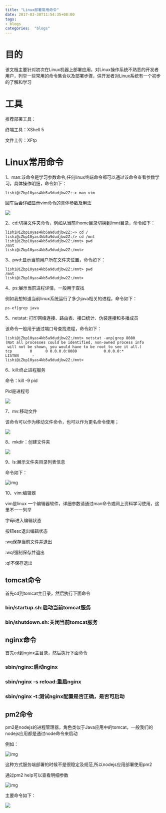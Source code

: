 ```yaml
---
title: "Linux部署常用命令"
date: 2017-03-30T11:54:35+08:00
tags:
- blogs
categories:  "blogs" 
---
```


# 目的

该文档主要针对初次在Linux机器上部署应用，对Linux操作系统不熟悉的开发者用户，列举一些常用的命令集合以及部署步骤，供开发者对Linux系统有一个初步的了解和学习

# 工具

推荐部署工具：

终端工具：XShell 5

文件上传：XFtp 

# Linux常用命令

1、man:该命令是学习参数命令,任何linux终端命令都可以通过该命令查看参数学习，具体操作明细，命令如下：

```shell
lishi@iZbp10yas4kb5a9dudjbw2Z:~> man vim
```

回车后会详细显示vim命令的具体参数及用法

![](man.png)

2、cd:切换文件夹命令，例如从当前/home目录切换到/mnt目录，命令如下：

```shell
lishi@iZbp10yas4kb5a9dudjbw2Z:~> cd /
lishi@iZbp10yas4kb5a9dudjbw2Z:/> cd /mnt
lishi@iZbp10yas4kb5a9dudjbw2Z:/mnt> pwd
/mnt
lishi@iZbp10yas4kb5a9dudjbw2Z:/mnt> 
```

3、pwd:显示当前用户所在文件夹位置，命令如下：

```shell
lishi@iZbp10yas4kb5a9dudjbw2Z:/mnt> pwd
/mnt
lishi@iZbp10yas4kb5a9dudjbw2Z:/mnt> 
```

4、ps:展示当前进程详情，一般用于查找

例如我想知道当前linux系统运行了多少java相关的进程，命令如下：

```shell
ps-ef|grep java
```

5、netstat: 打印网络连接、路由表、接口统计、伪装连接和多播成员

该命令一般用于通过端口号查找进程，命令如下：

```shell
lishi@iZbp10yas4kb5a9dudjbw2Z:/mnt> netstat -anp|grep 8080
(Not all processes could be identified, non-owned process info
 will not be shown, you would have to be root to see it all.)
tcp        0      0 0.0.0.0:8080            0.0.0.0:*               LISTEN      -                   
lishi@iZbp10yas4kb5a9dudjbw2Z:/mnt> 
```

6、kill:终止进程服务

命令：kill -9 pid

Pid是进程号

![](kill.png)

7、mv:移动文件

该命令可以作为移动文件命令，也可以作为更名命令使用；

![](mv.png)

8、mkdir：创建文件夹

![](mkdir.png)

9、ls:展示文件夹目录列表信息

命令如下：

![img](clip_image001.png)

 

10、vim:编辑器

vim是linux 一个编辑器软件，详细参数请通过man命令或网上资料学习使用，这里不一一列举

字母i进入编辑状态

按钮esc退出编辑状态

:wq保存当前文件并退出

:wq!强制保存并退出

:q!不保存退出

## tomcat命令

首先cd到tomcat主目录，然后执行下面命令

### bin/startup.sh:启动当前tomcat服务

### bin/shutdown.sh:关闭当前tomcat服务

## nginx命令

首先cd到nginx主目录，然后执行下面命令

### sbin/nginx:启动nginx

### sbin/nginx -s reload:重启nginx

### sbin/nginx -t:测试nginx配置是否正确，是否可启动

 

## pm2命令

pm2是nodejs的进程管理器，角色类似于Java应用中的tomcat，一般我们的nodejs应用都是通过node命令来启动

例如：

![img](clip_image003.jpg)

这种方式服务端部署的时候不是很稳定及规范,所以nodejs应用部署使用pm2

通过pm2 help可以查看明细参数

![img](clip_image005.jpg)

 

主要命令如下：

![](k-v.png)